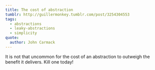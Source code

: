 ```yaml
---
title: The cost of abstraction
tumblr: http://guillermonkey.tumblr.com/post/3254304553
tags:
  - abstractions
  - leaky-abstractions
  - simplicity
quote:
  author: John Carmack
---
```


It is not that uncommon for the cost of an abstraction to outweigh the benefit it delivers. Kill one today!
